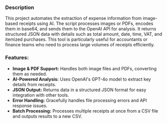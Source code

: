 ### **Description**

This project automates the extraction of expense information from image-based receipts using AI. The script processes images or PDFs, encodes them in base64, and sends them to the OpenAI API for analysis. It returns structured JSON data with details such as total amount, date, time, VAT, and itemized purchases. This tool is particularly useful for accountants or finance teams who need to process large volumes of receipts efficiently.

### **Features:**
- **Image & PDF Support:** Handles both image files and PDFs, converting them as needed.
- **AI-Powered Analysis:** Uses OpenAI's GPT-4o model to extract key details from receipts.
- **JSON Output:** Returns data in a structured JSON format for easy integration with other tools.
- **Error Handling:** Gracefully handles file processing errors and API response issues.
- **Batch Processing:** Processes multiple receipts at once from a CSV file and outputs results to a new CSV.
